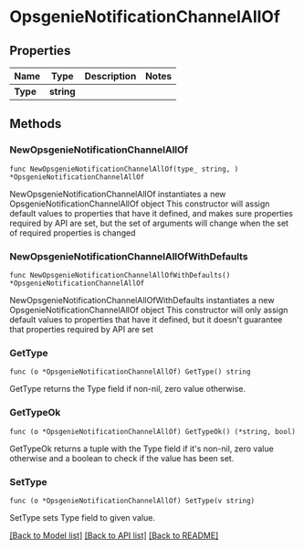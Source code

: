 # OpsgenieNotificationChannelAllOf

## Properties

Name | Type | Description | Notes
------------ | ------------- | ------------- | -------------
**Type** | **string** |  | 

## Methods

### NewOpsgenieNotificationChannelAllOf

`func NewOpsgenieNotificationChannelAllOf(type_ string, ) *OpsgenieNotificationChannelAllOf`

NewOpsgenieNotificationChannelAllOf instantiates a new OpsgenieNotificationChannelAllOf object
This constructor will assign default values to properties that have it defined,
and makes sure properties required by API are set, but the set of arguments
will change when the set of required properties is changed

### NewOpsgenieNotificationChannelAllOfWithDefaults

`func NewOpsgenieNotificationChannelAllOfWithDefaults() *OpsgenieNotificationChannelAllOf`

NewOpsgenieNotificationChannelAllOfWithDefaults instantiates a new OpsgenieNotificationChannelAllOf object
This constructor will only assign default values to properties that have it defined,
but it doesn't guarantee that properties required by API are set

### GetType

`func (o *OpsgenieNotificationChannelAllOf) GetType() string`

GetType returns the Type field if non-nil, zero value otherwise.

### GetTypeOk

`func (o *OpsgenieNotificationChannelAllOf) GetTypeOk() (*string, bool)`

GetTypeOk returns a tuple with the Type field if it's non-nil, zero value otherwise
and a boolean to check if the value has been set.

### SetType

`func (o *OpsgenieNotificationChannelAllOf) SetType(v string)`

SetType sets Type field to given value.



[[Back to Model list]](../README.md#documentation-for-models) [[Back to API list]](../README.md#documentation-for-api-endpoints) [[Back to README]](../README.md)


